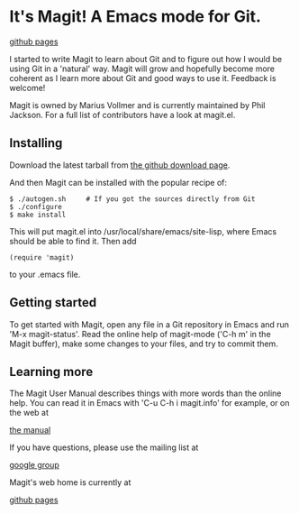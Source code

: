 It's Magit!  A Emacs mode for Git.
==================================

[github pages](http://philjackson.github.com/magit)

I started to write Magit to learn about Git and to figure out how I
would be using Git in a 'natural' way.  Magit will grow and hopefully
become more coherent as I learn more about Git and good ways to use
it.  Feedback is welcome!

Magit is owned by Marius Vollmer and is currently maintained by Phil
Jackson. For a full list of contributors have a look at magit.el.

Installing
----------

Download the latest tarball from
[the github download page](http://github.com/philjackson/magit/downloads).

And then Magit can be installed with the popular recipe of:

    $ ./autogen.sh     # If you got the sources directly from Git
    $ ./configure
    $ make install

This will put magit.el into /usr/local/share/emacs/site-lisp, where
Emacs should be able to find it.  Then add

    (require 'magit)

to your .emacs file.

Getting started
---------------

To get started with Magit, open any file in a Git repository in Emacs
and run 'M-x magit-status'.  Read the online help of magit-mode ('C-h
m' in the Magit buffer), make some changes to your files, and try to
commit them.

Learning more
-------------

The Magit User Manual describes things with more words than the online
help.  You can read it in Emacs with 'C-u C-h i magit.info' for
example, or on the web at

  [the manual](http://philjackson.github.com/magit/magit.html)

If you have questions, please use the mailing list at

  [google group](http://groups.google.com/group/magit/)

Magit's web home is currently at

  [github pages](http://philjackson.github.com/magit)
